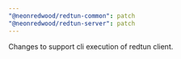```yaml
---
"@neonredwood/redtun-common": patch
"@neonredwood/redtun-server": patch
---
```


Changes to support cli execution of redtun client.

